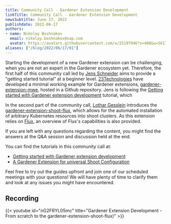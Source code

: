 ```yaml
---
title: Community Call - Gardener Extension Development
linkTitle: Community Call - Gardener Extension Development
newsSubtitle: June 17, 2022
publishdate: 2022-06-17
authors:
- name: Nikolay Boshnakov
  email: nikolay.boshnakov@sap.com
  avatar: https://avatars.githubusercontent.com/u/25197046?s=400&u=56175926393a77892662001f0dca5a439d1e771f&v=4
aliases: ["/blog/2022/06/17/01"]
---
```


Starting the development of a new Gardener extension can be challenging, when you are not an expert in the Gardener ecosystem yet. Therefore, the first half of this community call led by [Jens Schneider](https://github.com/jensac) aims to provide a "getting started tutorial" at a beginner level. [23Technologies](https://23technologies.cloud/en) have developed a minimal working example for Gardener extensions, [gardener-extension-mwe](https://github.com/23technologies/gardener-extension-mwe), hosted in a Github repository. Jens is following the [Getting started with Gardener extension development](https://23technologies.cloud/en/blog/gardener-ext-dev) tutorial, which 

In the second part of the community call, [Lothar Gesslein](https://github.com/gesslein) introduces the [gardener-extension-shoot-flux](https://github.com/23technologies/gardener-extension-shoot-flux), which allows for the automated installation of arbitrary Kubernetes resources into shoot clusters. As this extension relies on [Flux](https://fluxcd.io/), an overview of Flux's capabilities is also provided.

If you are left with any questions regarding the content, you might find the answers at the Q&A session and discussion held at the end.

You can find the tutorials in this community call at:
- [Getting started with Gardener extension development](https://23technologies.cloud/en/blog/gardener-ext-dev)
- [A Gardener Extension for universal Shoot Configuration](https://23technologies.cloud/en/blog/gardener-ext-shoot-flux)

Feel free to try out the guides upfront and join one of our scheduled meetings with your questions! We will have plenty of time to clarify them and look at any issues you might have encountered.

## Recording

{{< youtube id="nG2FRYL05mc" title="Gardener Extension Development - From scratch to the gardener-extension-shoot-flux)" >}}